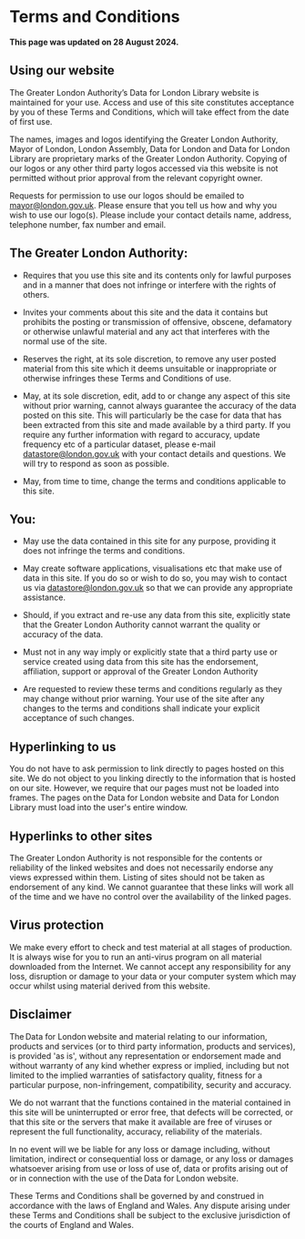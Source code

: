 # Terms and Conditions

**This page was updated on 28 August 2024.**

## Using our website

The Greater London Authority’s Data for London Library website is maintained for your use. Access and use of this site constitutes acceptance by you of these Terms and Conditions, which will take effect from the date of first use.

The names, images and logos identifying the Greater London Authority, Mayor of London, London Assembly, Data for London and Data for London Library are proprietary marks of the Greater London Authority. Copying of our logos or any other third party logos accessed via this website is not permitted without prior approval from the relevant copyright owner.

Requests for permission to use our logos should be emailed to mayor@london.gov.uk. Please ensure that you tell us how and why you wish to use our logo(s). Please include your contact details name, address, telephone number, fax number and email.

## The Greater London Authority:

- Requires that you use this site and its contents only for lawful purposes and in a manner that does not infringe or interfere with the rights of others.

- Invites your comments about this site and the data it contains but prohibits the posting or transmission of offensive, obscene, defamatory or otherwise unlawful material and any act that interferes with the normal use of the site.

- Reserves the right, at its sole discretion, to remove any user posted material from this site which it deems unsuitable or inappropriate or otherwise infringes these Terms and Conditions of use.

- May, at its sole discretion, edit, add to or change any aspect of this site without prior warning, cannot always guarantee the accuracy of the data posted on this site. This will particularly be the case for data that has been extracted from this site and made available by a third party. If you require any further information with regard to accuracy, update frequency etc of a particular dataset, please e-mail datastore@london.gov.uk with your contact details and questions. We will try to respond as soon as possible.

- May, from time to time, change the terms and conditions applicable to this site.

## You:

- May use the data contained in this site for any purpose, providing it does not infringe the terms and conditions.

- May create software applications, visualisations etc that make use of data in this site. If you do so or wish to do so, you may wish to contact us via datastore@london.gov.uk so that we can provide any appropriate assistance.

- Should, if you extract and re-use any data from this site, explicitly state that the Greater London Authority cannot warrant the quality or accuracy of the data.

- Must not in any way imply or explicitly state that a third party use or service created using data from this site has the endorsement, affiliation, support or approval of the Greater London Authority

- Are requested to review these terms and conditions regularly as they may change without prior warning. Your use of the site after any changes to the terms and conditions shall indicate your explicit acceptance of such changes.

## Hyperlinking to us

You do not have to ask permission to link directly to pages hosted on this site. We do not object to you linking directly to the information that is hosted on our site. However, we require that our pages must not be loaded into frames. The pages on the Data for London website and Data for London Library must load into the user's entire window.

## Hyperlinks to other sites

The Greater London Authority is not responsible for the contents or reliability of the linked websites and does not necessarily endorse any views expressed within them. Listing of sites should not be taken as endorsement of any kind. We cannot guarantee that these links will work all of the time and we have no control over the availability of the linked pages.

## Virus protection

We make every effort to check and test material at all stages of production. It is always wise for you to run an anti-virus program on all material downloaded from the Internet. We cannot accept any responsibility for any loss, disruption or damage to your data or your computer system which may occur whilst using material derived from this website.

## Disclaimer

The Data for London website and material relating to our information, products and services (or to third party information, products and services), is provided 'as is', without any representation or endorsement made and without warranty of any kind whether express or implied, including but not limited to the implied warranties of satisfactory quality, fitness for a particular purpose, non-infringement, compatibility, security and accuracy.

We do not warrant that the functions contained in the material contained in this site will be uninterrupted or error free, that defects will be corrected, or that this site or the servers that make it available are free of viruses or represent the full functionality, accuracy, reliability of the materials.

In no event will we be liable for any loss or damage including, without limitation, indirect or consequential loss or damage, or any loss or damages whatsoever arising from use or loss of use of, data or profits arising out of or in connection with the use of the Data for London website.

These Terms and Conditions shall be governed by and construed in accordance with the laws of England and Wales. Any dispute arising under these Terms and Conditions shall be subject to the exclusive jurisdiction of the courts of England and Wales.
